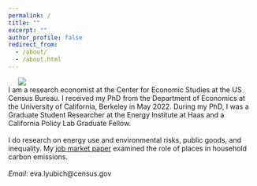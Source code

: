 ```yaml
---
permalink: /
title: ""
excerpt: ""
author_profile: false
redirect_from: 
  - /about/
  - /about.html
---
```


<div class="flex">
<img class="photo" src="{{site.url}}/images/bio-photo.jpeg" /> 
<div class="text">
I am a research economist at the Center for Economic Studies at the US Census Bureau. I received my PhD from the Department of Economics at the University of California, Berkeley in May 2022. During my PhD, I was a Graduate Student Researcher at the Energy Institute at Haas and a California Policy Lab Graduate Fellow. 
<br/>
<br/>
I do research on energy use and environmental risks, public goods, and inequality. My <a href="https://evalyubich.com/files/Lyubich_UCBerkeley_JMP.pdf">job market paper</a> examined the role of places in household carbon emissions.
<br/>
<br/>
<i>Email</i>: eva.lyubich@census.gov
</div>
</div>
<style>
  .photo {
    display: block;
    max-width: 40%;
    margin: 0 20px;
  }

  .flex {
    display: flex;
    max-width: 900px;
    margin: auto;
    align-items: center;
  }

  @media (max-width: 600px){
    .flex {
      flex-direction: column;
    }
    .photo {
    max-width: 100%;
    margin-bottom: 20px;
    }

  }
  </style>